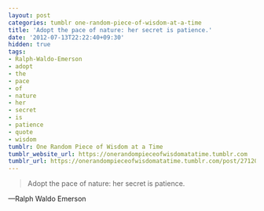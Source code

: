 ```yaml
---
layout: post
categories: tumblr one-random-piece-of-wisdom-at-a-time
title: 'Adopt the pace of nature: her secret is patience.'
date: '2012-07-13T22:22:40+09:30'
hidden: true
tags:
- Ralph-Waldo-Emerson
- adopt
- the
- pace
- of
- nature
- her
- secret
- is
- patience
- quote
- wisdom
tumblr: One Random Piece of Wisdom at a Time
tumblr_website_url: https://onerandompieceofwisdomatatime.tumblr.com
tumblr_url: https://onerandompieceofwisdomatatime.tumblr.com/post/27120412858/adopt-the-pace-of-nature-her-secret-is-patience
---
```

> Adopt the pace of nature: her secret is patience.

—Ralph Waldo Emerson
